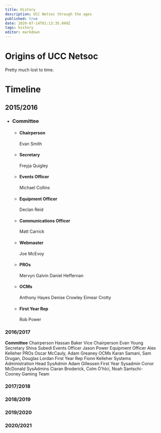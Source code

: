 ```yaml
---
title: History
description: UCC Netsoc through the ages
published: true
date: 2020-07-14T01:13:35.049Z
tags: history
editor: markdown
---
```





# Origins of UCC Netsoc

Pretty much lost to time.

# Timeline 

## 2015/2016
* ### Committee
  * #### Chairperson
    Evan Smith
  * #### Secretary
    Freyja Quigley
  * #### Events Officer
    Michael Collins
  * #### Equipment Officer
    Declan Reid
  * #### Communications Officer
    Matt Carrick
  * #### Webmaster
    Joe McEvoy
  * #### PROs
    Mervyn Galvin
    Daniel Heffernan
  * #### OCMs
    Anthony Hayes
    Denise Crowley
    Eimear Crotty
  * #### First Year Rep
    Rob Power

### 2016/2017
**Committee**
Chairperson	Hassan Baker
Vice Chairperson	Evan Young
Secretary	Shiva Subedi
Events Officer	Jason Power
Equipment Officer	Alex Kelleher
PROs	Oscar McCauly, Adam Greaney
OCMs	Karan Samani, Sam Drugan, Douglas Lordan
First Year Rep	Fionn Kelleher
Systems Administration
Head SysAdmin	Adam Gillessen
First Year Sysadmin	Conor McDonald
SysAdmins	Ciaran Broderick, Colm Ó'hIcí, Noah Santschi-Cooney
Gaming Team

### 2017/2018

### 2018/2019

### 2019/2020

### 2020/2021
